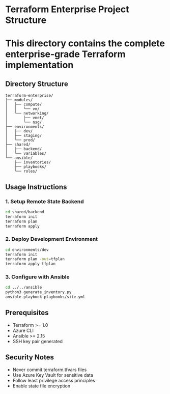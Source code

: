 # Terraform Enterprise Project Structure
# This directory contains the complete enterprise-grade Terraform implementation

## Directory Structure
```
terraform-enterprise/
├── modules/
│   ├── compute/
│   │   └── vm/
│   └── networking/
│       ├── vnet/
│       └── nsg/
├── environments/
│   ├── dev/
│   ├── staging/
│   └── prod/
├── shared/
│   ├── backend/
│   └── variables/
└── ansible/
    ├── inventories/
    ├── playbooks/
    └── roles/
```

## Usage Instructions

### 1. Setup Remote State Backend
```bash
cd shared/backend
terraform init
terraform plan
terraform apply
```

### 2. Deploy Development Environment
```bash
cd environments/dev
terraform init
terraform plan -out=tfplan
terraform apply tfplan
```

### 3. Configure with Ansible
```bash
cd ../../ansible
python3 generate_inventory.py
ansible-playbook playbooks/site.yml
```

## Prerequisites
- Terraform >= 1.0
- Azure CLI
- Ansible >= 2.15
- SSH key pair generated

## Security Notes
- Never commit terraform.tfvars files
- Use Azure Key Vault for sensitive data
- Follow least privilege access principles
- Enable state file encryption
